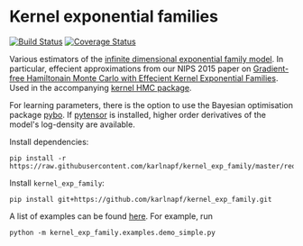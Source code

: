 # Kernel exponential families

[![Build Status](https://travis-ci.org/karlnapf/kernel_exp_family.png)](https://travis-ci.org/karlnapf/kernel_exp_family)
[![Coverage Status](https://coveralls.io/repos/karlnapf/kernel_exp_family/badge.svg?branch=master&service=github)](https://coveralls.io/github/karlnapf/kernel_exp_family?branch=master)

Various estimators of the [infinite dimensional exponential family model](http://arxiv.org/abs/1312.3516). In particular, effecient approximations from our NIPS 2015 paper on [Gradient-free Hamiltonain Monte Carlo with Effecient Kernel Exponential Families](http://arxiv.org/abs/1506.02564). Used in the accompanying [kernel HMC package](https://github.com/karlnapf/kernel_hmc).

For learning parameters, there is the option to use the Bayesian optimisation package [pybo](https://github.com/mwhoffman/pybo). If [pytensor](https://github.com/pymc-devs/pytensor) is installed, higher order derivatives of the model's log-density are available.

Install dependencies:

    pip install -r https://raw.githubusercontent.com/karlnapf/kernel_exp_family/master/requirements.txt
    
Install ```kernel_exp_family```:

    pip install git+https://github.com/karlnapf/kernel_exp_family.git

A list of examples can be found [here](kernel_exp_family/examples). For example, run

    python -m kernel_exp_family.examples.demo_simple.py

